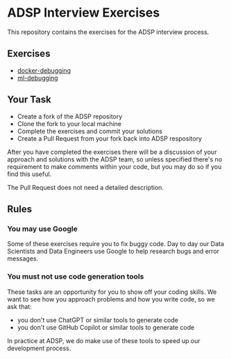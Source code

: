 # ADSP Interview Exercises

This repository contains the exercises for the ADSP interview process.

## Exercises
- [docker-debugging](docker-debugging/README.md)
- [ml-debugging](ml-debugging/README.md)

## Your Task
- Create a fork of the ADSP repository
- Clone the fork to your local machine
- Complete the exercises and commit your solutions
- Create a Pull Request from your fork back into ADSP respository

After you have completed the exercises there will be a discussion of your approach and solutions with the ADSP team, so unless specified there's no requirement to make comments within your code, but you may do so if you find this useful.

The Pull Request does not need a detailed description.

## Rules
### You may use Google
Some of these exercises require you to fix buggy code. Day to day our Data Scientists and Data Engineers use Google to help research
bugs and error messages.

### You must not use code generation tools
These tasks are an opportunity for you to show off your coding skills. We want to see how you approach problems and how you write code, so
we ask that:

- you don't use ChatGPT or similar tools to generate code
- you don't use GitHub Copilot or similar tools to generate code

In practice at ADSP, we do make use of these tools to speed up our development process.
